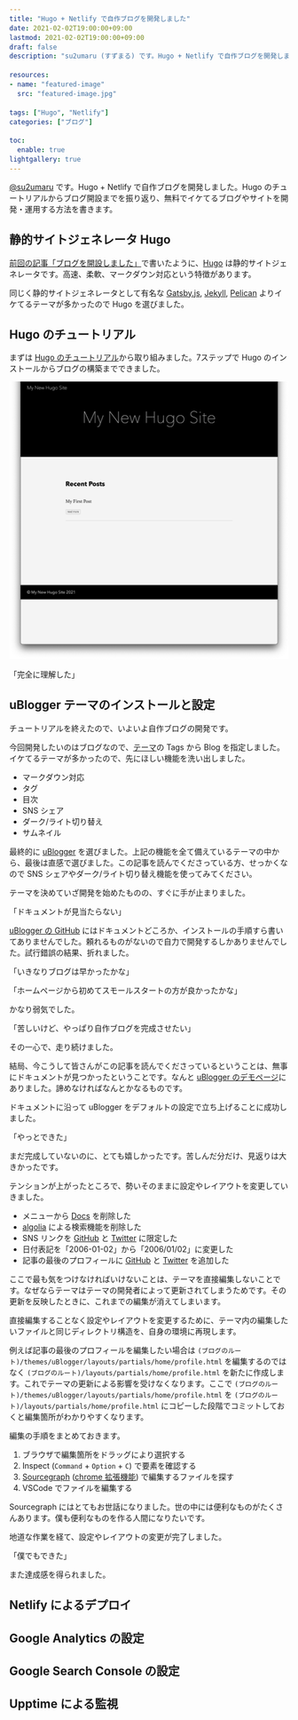 ```yaml
---
title: "Hugo + Netlify で自作ブログを開発しました"
date: 2021-02-02T19:00:00+09:00
lastmod: 2021-02-02T19:00:00+09:00
draft: false
description: "su2umaru (すずまる) です。Hugo + Netlify で自作ブログを開発しました。Hugo のチュートリアルからブログ開設までを振り返り、無料でイケてるブログやサイトを開発・運用する方法を書きます。"

resources:
- name: "featured-image"
  src: "featured-image.jpg"

tags: ["Hugo", "Netlify"]
categories: ["ブログ"]

toc:
  enable: true
lightgallery: true
---
```


[@su2umaru](https://twitter.com/su2umaru) です。Hugo + Netlify で自作ブログを開発しました。Hugo のチュートリアルからブログ開設までを振り返り、無料でイケてるブログやサイトを開発・運用する方法を書きます。

<!--more-->

## 静的サイトジェネレータ Hugo

[前回の記事「ブログを開設しました」](https://su2umarathon.netlify.app/first-post/)で書いたように、[Hugo](https://gohugo.io/) は静的サイトジェネレータです。高速、柔軟、マークダウン対応という特徴があります。

同じく静的サイトジェネレータとして有名な [Gatsby.js](https://www.gatsbyjs.com/), [Jekyll](http://jekyllrb-ja.github.io/), [Pelican](https://docs.getpelican.com/en/latest/) よりイケてるテーマが多かったので Hugo を選びました。

## Hugo のチュートリアル

まずは [Hugo のチュートリアル](https://gohugo.io/getting-started/quick-start/)から取り組みました。7ステップで Hugo のインストールからブログの構築までできました。

![チュートリアルで構築したブログ](hugo-tutorial.png)

「完全に理解した」

## uBlogger テーマのインストールと設定

チュートリアルを終えたので、いよいよ自作ブログの開発です。

今回開発したいのはブログなので、[テーマ](https://themes.gohugo.io/)の Tags から Blog を指定しました。イケてるテーマが多かったので、先にほしい機能を洗い出しました。

- マークダウン対応
- タグ
- 目次
- SNS シェア
- ダーク/ライト切り替え
- サムネイル

最終的に [uBlogger](https://themes.gohugo.io/ublogger/) を選びました。上記の機能を全て備えているテーマの中から、最後は直感で選びました。この記事を読んでくださっている方、せっかくなので SNS シェアやダーク/ライト切り替え機能を使ってみてください。

テーマを決めていざ開発を始めたものの、すぐに手が止まりました。

「ドキュメントが見当たらない」

[uBlogger の GitHub](https://github.com/uPagge/uBlogger) にはドキュメントどころか、インストールの手順すら書いてありませんでした。頼れるものがないので自力で開発するしかありませんでした。試行錯誤の結果、折れました。

「いきなりブログは早かったかな」

「ホームページから初めてスモールスタートの方が良かったかな」

かなり弱気でした。

「苦しいけど、やっぱり自作ブログを完成させたい」

その一心で、走り続けました。

結局、今こうして皆さんがこの記事を読んでくださっているということは、無事にドキュメントが見つかったということです。なんと [uBlogger のデモページ](https://ublogger.netlify.app/theme-documentation-basics/)にありました。諦めなければなんとかなるものです。

ドキュメントに沿って uBlogger をデフォルトの設定で立ち上げることに成功しました。

「やっとできた」

まだ完成していないのに、とても嬉しかったです。苦しんだ分だけ、見返りは大きかったです。

テンションが上がったところで、勢いそのままに設定やレイアウトを変更していきました。

- メニューから [Docs](https://ublogger.netlify.app/categories/documentation/) を削除した
- [algolia](https://www.algolia.com/) による検索機能を削除した
- SNS リンクを [GitHub](https://github.com/su2umaru) と [Twitter](https://twitter.com/su2umaru) に限定した
- 日付表記を「2006-01-02」から「2006/01/02」に変更した
- 記事の最後のプロフィールに [GitHub](https://github.com/su2umaru) と [Twitter](https://twitter.com/su2umaru) を追加した

ここで最も気をつけなければいけないことは、テーマを直接編集しないことです。なぜならテーマはテーマの開発者によって更新されてしまうためです。その更新を反映したときに、これまでの編集が消えてしまいます。

直接編集することなく設定やレイアウトを変更するために、テーマ内の編集したいファイルと同じディレクトリ構造を、自身の環境に再現します。

例えば記事の最後のプロフィールを編集したい場合は `(ブログのルート)/themes/uBlogger/layouts/partials/home/profile.html` を編集するのではなく `(ブログのルート)/layouts/partials/home/profile.html` を新たに作成します。これでテーマの更新による影響を受けなくなります。ここで `(ブログのルート)/themes/uBlogger/layouts/partials/home/profile.html` を `(ブログのルート)/layouts/partials/home/profile.html` にコピーした段階でコミットしておくと編集箇所がわかりやすくなります。

編集の手順をまとめておきます。

1. ブラウザで編集箇所をドラッグにより選択する
2. Inspect (`Command` + `Option` + `C`) で要素を確認する
3. [Sourcegraph](https://about.sourcegraph.com/) ([chrome 拡張機能](https://chrome.google.com/webstore/detail/sourcegraph/dgjhfomjieaadpoljlnidmbgkdffpack)) で編集するファイルを探す
4. VSCode でファイルを編集する

Sourcegraph にはとてもお世話になりました。世の中には便利なものがたくさんあります。僕も便利なものを作る人間になりたいです。

地道な作業を経て、設定やレイアウトの変更が完了しました。

「僕でもできた」

また達成感を得られました。

## Netlify によるデプロイ

## Google Analytics の設定

## Google Search Console の設定

## Upptime による監視